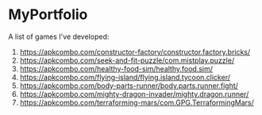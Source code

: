 # MyPortfolio
A list of games I've developed:

1) https://apkcombo.com/constructor-factory/constructor.factory.bricks/
2) https://apkcombo.com/seek-and-fit-puzzle/com.mistplay.puzzle/
3) https://apkcombo.com/healthy-food-sim/healthy.food.sim/
4) https://apkcombo.com/flying-island/flying.island.tycoon.clicker/
5) https://apkcombo.com/body-parts-runner/body.parts.runner.fight/
6) https://apkcombo.com/mighty-dragon-invader/mighty.dragon.runner/
7) https://apkcombo.com/terraforming-mars/com.GPG.TerraformingMars/

